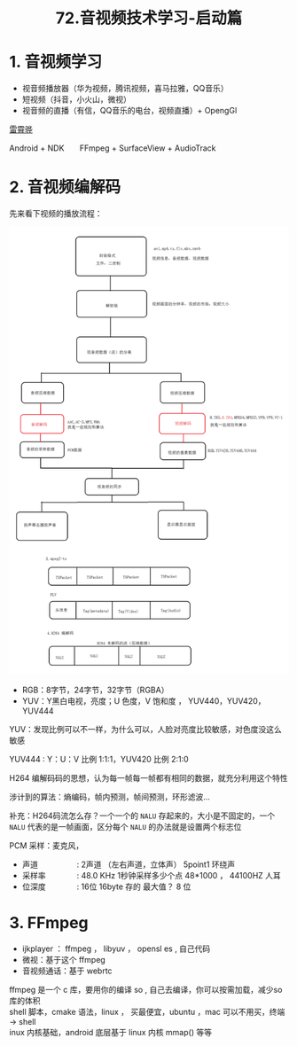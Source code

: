 # <center>72.音视频技术学习-启动篇<center>

# 1. 音视频学习

- 视音频播放器（华为视频，腾讯视频，喜马拉雅，QQ音乐）
- 短视频（抖音，小火山，微视）
- 视音频的直播（有信，QQ音乐的电台，视频直播）+ OpengGl 

[雷霄骅](https://blog.csdn.net/leixiaohua1020)

Android + NDK　　FFmpeg + SurfaceView + AudioTrack 

# 2. 音视频编解码

先来看下视频的播放流程：

![](../pic/72.视音频播放流程.png)

- RGB：8字节，24字节，32字节（RGBA）
- YUV：Y黑白电视，亮度；U 色度，V 饱和度  ， YUV440，YUV420，YUV444 

YUV：发现比例可以不一样，为什么可以，人脸对亮度比较敏感，对色度没这么敏感

YUV444 : Y：U：V 比例 1:1:1，YUV420 比例 2:1:0   


H264 编解码码的思想，认为每一帧每一帧都有相同的数据，就充分利用这个特性  

涉计到的算法：熵编码，帧内预测，帧间预测，环形滤波... 
 
补充：H264码流怎么存？一个一个的 `NALU` 存起来的，大小是不固定的，一个  `NALU` 代表的是一帧画面，区分每个 `NALU` 的办法就是设置两个标志位 


PCM 采样：麦克风，  
- 声道　　　　　: 2声道 （左右声道，立体声） 5point1 环绕声
- 采样率　　　　: 48.0 KHz      1秒钟采样多少个点 48*1000 ， 44100HZ 人耳
- 位深度　　　　: 16位              16byte 存的   最大值？   8 位   


# 3. FFmpeg

- ijkplayer ： ffmpeg ， libyuv ， opensl es , 自己代码
- 微视：基于这个 ffmpeg 
- 音视频通话：基于 webrtc

 ffmpeg 是一个 c 库，要用你的编译 so , 自己去编译，你可以按需加载，减少so库的体积  
 shell 脚本，cmake 语法，linux ， 买最便宜，ubuntu ，mac 可以不用买，终端 -> shell   
 inux 内核基础，android 底层基于 linux 内核 mmap() 等等  



